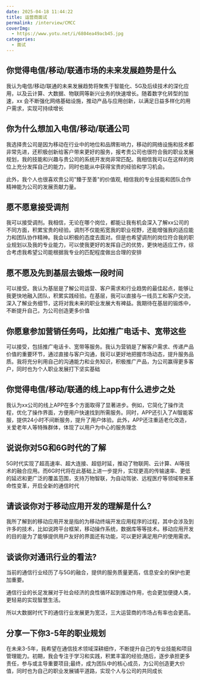 ```yaml
---
date: 2025-04-18 11:44:22
title: 运营商面试
permalink: /interview/CMCC
coverImg:
  - https://www.yotu.net/i/6804ea49acb45.jpg
categories:
  - 面试
---
```


## 你觉得电信/移动/联通市场的未来发展趋势是什么

我认为电信/移动/联通的未来发展趋势将聚焦于智能化、5G及后续技术的深化应用，以及云计算、大数据、物联网等新兴业务的快速增长。随着数字化转型的加速，xx 会不断强化网络基础设施，推动产品与应用创新，以满足日益多样化的用户需求，实现可持续增长



## 你为什么想加入电信/移动/联通公司

我选择贵公司是因为移动在行业中的地位和品牌影响力，移动的网络设施和技术都非常先进，还积极创新给客户带来更好的服务，报考贵公司也很符合我的职业发展规划，我的技能和兴趣与贵公司的系统开发岗非常匹配。我相信我可以在这样的岗位上充分发挥自己的能力，同时也能从中获得宝贵的经验和学习机会。

此外，我个人也很喜欢贵公司"臻于至善"的价值观, 相信我的专业技能和团队合作精神能为公司的发展贡献力量。

## 愿不愿意接受调剂

我可以接受调剂。我相信，无论在哪个岗位，都能让我有机会深入了解xx公司的不同方面，积累宝贵的经验。调剂不仅能拓宽我的职业视野，还能增强我的适应能力和团队协作精神。我会以积极的态度去面对。但是也希望调剂的岗位符合我的职业规划以及我的专业能力，可以使我更好的发挥自己的优势，更快地适应工作，综合考虑我希望公司能根据我专业的匹配程度做出合理的安排

## 愿不愿及先到基层去锻炼一段时间

可以接受。我认为基层是了解公司运营、客户需求和行业趋势的最佳起点，能够让我更快地融入团队，积累实践经验。在基层，我可以直接与一线员工和客户交流，深入了解业务细节，这将对我未来的职业发展大有裨益。我期待在基层的锻炼中，不断提升自己，为公司创造更多价值

## 你愿意参加营销任务吗，比如推广电话卡、宽带这些

可以接受，包括推广电话卡、宽带等服务。我认为营销是了解客户需求、传递产品价值的重要环节，通过直接与客户沟通，我可以更好地把握市场动态，提升服务品质。我将充分利用自己的沟通能力和业务知识，积极推广产品，为公司赢得更多客户，同时也为个人职业发展打下坚实基础

## 你觉得电信/移动/联通的线上app有什么进步之处

我认为xx公司的线上APP在多个方面取得了显著进步。例如，它简化了操作流程，优化了操作界面，方便用户快速找到所需服务。同时，APP还引入了Al智能客服，提供24小时不间断服务，提升了用户体验。此外，APP还注重适老化改造，关爱老年人等特殊群体，体现了以用户为中心的服务理念

## 说说你对5G和6G时代的了解

5G时代实现了超高速率、超大连接、超低时延，推动了物联网、云计算、Al等技术的融合应用。而6G时代将在此基础上进一步提升，实现更高的传输速率、更低的延迟和更广泛的覆盖范围，支持万物智联，为自动驾驶、远程医疗等领域带来革命性变革，开启全新的通信时代

## 请谈谈你对于移动应用开发的理解是什么?

我所了解到的移动应用开发是指的为移动终端开发应用程序的过程，其中会涉及到许多的技术，比如说跨平台框架，移动操作系统，数据库等等技术。移动应用开发的目的是为了能够提供用户友好的界面还有功能，可以更好满足用户的使用需求。

## 谈谈你对通讯行业的看法?

当前的通信行业经历了与5G的融合，提供的服务质量更高，信息安全的保护也更加重要。

通信行业的长足发展对于社会经济的良性循环起到推动作用，也会更加便捷人类，更轻易的实现智慧生活。

所以大数据时代下的通信行业发展更为宽泛，三大运营商的市场占有率也会更高。

## 分享一下你3-5年的职业规划

在未来3-5年，我希望在通信技术领域深耕细作，不断提升自己的专业技能和项目管理能力。初期，我会专注于学习和实践，积累丰富的经验;随后，逐步承担更多责任，参与或主导重要项目;最终，成为团队中的核心成员，为公司创造更大价值，同时也为自己的职业发展铺平道路，实现个人与公司的共同成长


